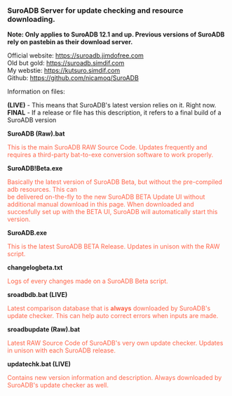 <!DOCTYPE HTML>
<head>
  </head>
  
  <body>
<h3>SuroADB Server for update checking and resource downloading.</h3>

<strong>Note: Only applies to SuroADB 12.1 and up. Previous versions of SuroADB rely
on pastebin as their download server.</strong>

Official website: https://suroadb.jimdofree.com<br>
Old but gold: https://suroadb.simdif.com<br>
My webstie: https://kutsuro.simdif.com<br>
Github: https://github.com/nicamoq/SuroADB


Information on files:

<strong>(LIVE)</strong> - This means that SuroADB's latest version relies on it. Right now.
<strong>FINAL</strong> - If a release or file has this description, it refers to a final build of a SuroADB version

<strong>SuroADB (Raw).bat</strong>

<p style="color:tomato;font:Roboto Thin;">This is the main SuroADB RAW Source Code. Updates frequently and requires
a third-party bat-to-exe conversion software to work properly.</p>

<strong>SuroADB!Beta.exe</strong>

<p style="color:tomato;font:Roboto Thin;">Basically the latest version of SuroADB Beta, but without the pre-compiled adb resources. This can<br>be delivered on-the-fly to the new SuroADB BETA Update UI without additional manual download in this page. When downloaded and succesfully set up with the BETA UI, SuroADB will automatically start this version.</p>

<strong>SuroADB.exe</strong>

<p style="color:tomato;font:Roboto Thin;">This is the latest SuroADB BETA Release. Updates in unison with the RAW script.</p>

<strong>changelogbeta.txt</strong>

<p style="color:tomato;font:Roboto Thin;">Logs of every changes made on a SuroADB Beta script.</p>

<strong>sroadbdb.bat (LIVE)</strong>

<p style="color:tomato;font:Roboto Thin;">Latest comparison database that is <strong>always</strong> downloaded by
SuroADB's update checker. This can help auto correct errors when inputs are made.</p>

<strong>sroadbupdate (Raw).bat</strong>

<p style="color:tomato;font:Roboto Thin;">Latest RAW Source Code of SuroADB's very own update checker. Updates in unison
with each SuroADB release.</p>

<strong>updatechk.bat (LIVE)</strong>

<p style="color:tomato;font:Roboto Thin;">Contains new version information and description. Always downloaded by SuroADB's
update checker as well.</p>

</html>
